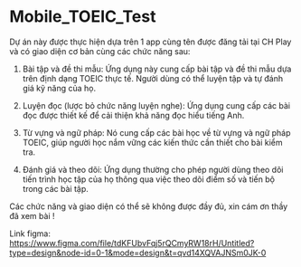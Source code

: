 # Mobile_TOEIC_Test
Dự án này được thực hiện dựa trên 1 app cùng tên được đăng tải tại CH Play và có giao diện cơ bản cùng các chức năng sau:

1. Bài tập và đề thi mẫu: Ứng dụng này cung cấp bài tập và đề thi mẫu dựa trên định dạng TOEIC thực tế. Người dùng có thể luyện tập và tự đánh giá kỹ năng của họ.

2. Luyện đọc (lược bỏ chức năng luyện nghe): Ứng dụng cung cấp các bài đọc được thiết kế để cải thiện khả năng đọc hiểu tiếng Anh.

3. Từ vựng và ngữ pháp: Nó cung cấp các bài học về từ vựng và ngữ pháp TOEIC, giúp người học nắm vững các kiến thức cần thiết cho bài kiểm tra.

4. Đánh giá và theo dõi: Ứng dụng thường cho phép người dùng theo dõi tiến trình học tập của họ thông qua việc theo dõi điểm số và tiến bộ trong các bài tập.

  Các chức năng và giao diện có thể sẽ không được đầy đủ, xin cám ơn thầy đã xem bài !

  Link figma: https://www.figma.com/file/tdKFUbvFqj5rQCmyRW18rH/Untitled?type=design&node-id=0-1&mode=design&t=qvd14XQVAJNSm0JK-0

